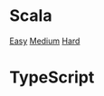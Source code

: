 # Scala

<a href="https://yoanhuret.github.io/codepuzzle/FEDINV-SCALA-1.html">Easy</a>
<a href="https://yoanhuret.github.io/codepuzzle/FEDINV-SCALA-2.html">Medium</a>
<a href="https://yoanhuret.github.io/codepuzzle/FEDINV-SCALA-3.html">Hard</a>

# TypeScript

